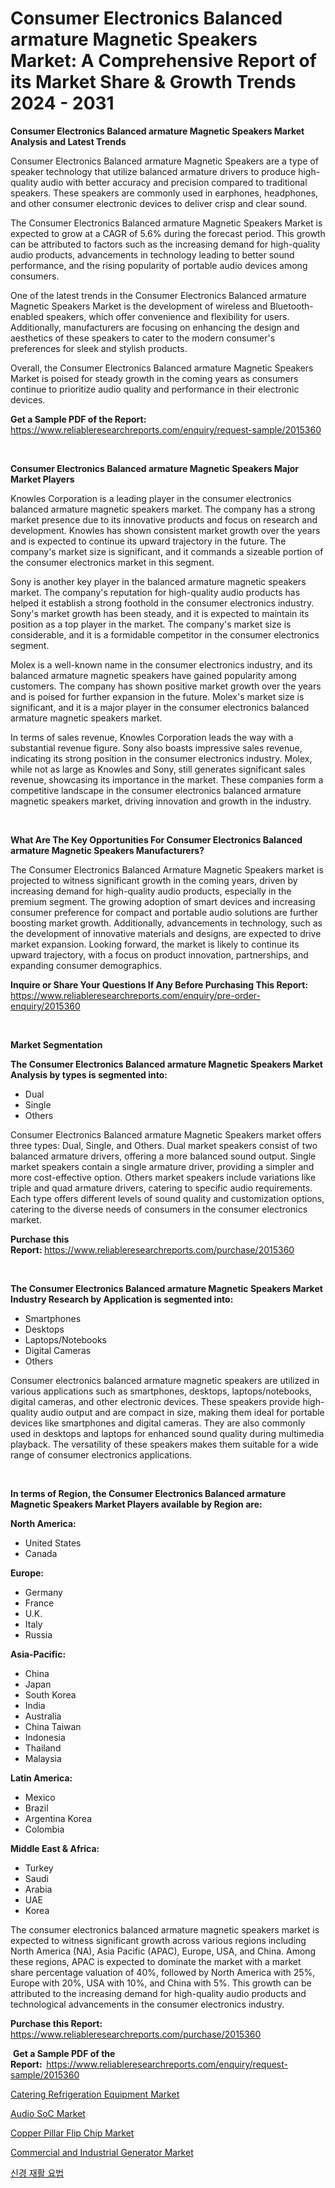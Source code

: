 <p><h1>Consumer Electronics Balanced armature Magnetic Speakers Market: A Comprehensive Report of its Market Share & Growth Trends 2024 - 2031</h1></p><p><strong>Consumer Electronics Balanced armature Magnetic Speakers Market Analysis and Latest Trends</strong></p>
<p><p>Consumer Electronics Balanced armature Magnetic Speakers are a type of speaker technology that utilize balanced armature drivers to produce high-quality audio with better accuracy and precision compared to traditional speakers. These speakers are commonly used in earphones, headphones, and other consumer electronic devices to deliver crisp and clear sound.</p><p>The Consumer Electronics Balanced armature Magnetic Speakers Market is expected to grow at a CAGR of 5.6% during the forecast period. This growth can be attributed to factors such as the increasing demand for high-quality audio products, advancements in technology leading to better sound performance, and the rising popularity of portable audio devices among consumers.</p><p>One of the latest trends in the Consumer Electronics Balanced armature Magnetic Speakers Market is the development of wireless and Bluetooth-enabled speakers, which offer convenience and flexibility for users. Additionally, manufacturers are focusing on enhancing the design and aesthetics of these speakers to cater to the modern consumer's preferences for sleek and stylish products.</p><p>Overall, the Consumer Electronics Balanced armature Magnetic Speakers Market is poised for steady growth in the coming years as consumers continue to prioritize audio quality and performance in their electronic devices.</p></p>
<p><strong>Get a Sample PDF of the Report:&nbsp;</strong> <a href="https://www.reliableresearchreports.com/enquiry/request-sample/2015360">https://www.reliableresearchreports.com/enquiry/request-sample/2015360</a></p>
<p>&nbsp;</p>
<p><strong>Consumer Electronics Balanced armature Magnetic Speakers Major Market Players</strong></p>
<p><p>Knowles Corporation is a leading player in the consumer electronics balanced armature magnetic speakers market. The company has a strong market presence due to its innovative products and focus on research and development. Knowles has shown consistent market growth over the years and is expected to continue its upward trajectory in the future. The company's market size is significant, and it commands a sizeable portion of the consumer electronics market in this segment.</p><p>Sony is another key player in the balanced armature magnetic speakers market. The company's reputation for high-quality audio products has helped it establish a strong foothold in the consumer electronics industry. Sony's market growth has been steady, and it is expected to maintain its position as a top player in the market. The company's market size is considerable, and it is a formidable competitor in the consumer electronics segment.</p><p>Molex is a well-known name in the consumer electronics industry, and its balanced armature magnetic speakers have gained popularity among customers. The company has shown positive market growth over the years and is poised for further expansion in the future. Molex's market size is significant, and it is a major player in the consumer electronics balanced armature magnetic speakers market.</p><p>In terms of sales revenue, Knowles Corporation leads the way with a substantial revenue figure. Sony also boasts impressive sales revenue, indicating its strong position in the consumer electronics industry. Molex, while not as large as Knowles and Sony, still generates significant sales revenue, showcasing its importance in the market. These companies form a competitive landscape in the consumer electronics balanced armature magnetic speakers market, driving innovation and growth in the industry.</p></p>
<p>&nbsp;</p>
<p><strong>What Are The Key Opportunities For Consumer Electronics Balanced armature Magnetic Speakers Manufacturers?</strong></p>
<p><p>The Consumer Electronics Balanced Armature Magnetic Speakers market is projected to witness significant growth in the coming years, driven by increasing demand for high-quality audio products, especially in the premium segment. The growing adoption of smart devices and increasing consumer preference for compact and portable audio solutions are further boosting market growth. Additionally, advancements in technology, such as the development of innovative materials and designs, are expected to drive market expansion. Looking forward, the market is likely to continue its upward trajectory, with a focus on product innovation, partnerships, and expanding consumer demographics.</p></p>
<p><strong>Inquire or Share Your Questions If Any Before Purchasing This Report:</strong> <a href="https://www.reliableresearchreports.com/enquiry/pre-order-enquiry/2015360">https://www.reliableresearchreports.com/enquiry/pre-order-enquiry/2015360</a></p>
<p>&nbsp;</p>
<p><strong>Market Segmentation</strong></p>
<p><strong>The Consumer Electronics Balanced armature Magnetic Speakers Market Analysis by types is segmented into:</strong></p>
<p><ul><li>Dual</li><li>Single</li><li>Others</li></ul></p>
<p><p>Consumer Electronics Balanced armature Magnetic Speakers market offers three types: Dual, Single, and Others. Dual market speakers consist of two balanced armature drivers, offering a more balanced sound output. Single market speakers contain a single armature driver, providing a simpler and more cost-effective option. Others market speakers include variations like triple and quad armature drivers, catering to specific audio requirements. Each type offers different levels of sound quality and customization options, catering to the diverse needs of consumers in the consumer electronics market.</p></p>
<p><strong>Purchase this Report:&nbsp;</strong><a href="https://www.reliableresearchreports.com/purchase/2015360">https://www.reliableresearchreports.com/purchase/2015360</a></p>
<p>&nbsp;</p>
<p><strong>The Consumer Electronics Balanced armature Magnetic Speakers Market Industry Research by Application is segmented into:</strong></p>
<p><ul><li>Smartphones</li><li>Desktops</li><li>Laptops/Notebooks</li><li>Digital Cameras</li><li>Others</li></ul></p>
<p><p>Consumer electronics balanced armature magnetic speakers are utilized in various applications such as smartphones, desktops, laptops/notebooks, digital cameras, and other electronic devices. These speakers provide high-quality audio output and are compact in size, making them ideal for portable devices like smartphones and digital cameras. They are also commonly used in desktops and laptops for enhanced sound quality during multimedia playback. The versatility of these speakers makes them suitable for a wide range of consumer electronics applications.</p></p>
<p>&nbsp;</p>
<p><strong>In terms of Region, the Consumer Electronics Balanced armature Magnetic Speakers Market Players available by Region are:</strong></p>
<p>
    <p> <strong> North America: </strong>
        <ul>
            <li>United States</li>
            <li>Canada</li>
        </ul>
        </p> 
    <p> <strong> Europe: </strong>
        <ul>
            <li>Germany</li>
            <li>France</li>
            <li>U.K.</li>
            <li>Italy</li>
            <li>Russia</li>
        </ul>
        </p> 
    <p> <strong> Asia-Pacific: </strong>
        <ul>
            <li>China</li>
            <li>Japan</li>
            <li>South Korea</li>
            <li>India</li>
            <li>Australia</li>
            <li>China Taiwan</li>
            <li>Indonesia</li>
            <li>Thailand</li>
            <li>Malaysia</li>
        </ul>
        </p> 
    <p> <strong> Latin America: </strong>
        <ul>
            <li>Mexico</li>
            <li>Brazil</li>
            <li>Argentina Korea</li>
            <li>Colombia</li>
        </ul>
        </p> 
    <p> <strong> Middle East & Africa: </strong>
        <ul>
            <li>Turkey</li>
            <li>Saudi</li>
            <li>Arabia</li>
            <li>UAE</li>
            <li>Korea</li>
        </ul>
    </p>
    </p>
<p><p>The consumer electronics balanced armature magnetic speakers market is expected to witness significant growth across various regions including North America (NA), Asia Pacific (APAC), Europe, USA, and China. Among these regions, APAC is expected to dominate the market with a market share percentage valuation of 40%, followed by North America with 25%, Europe with 20%, USA with 10%, and China with 5%. This growth can be attributed to the increasing demand for high-quality audio products and technological advancements in the consumer electronics industry.</p></p>
<p><strong>Purchase this Report: </strong><a href="https://www.reliableresearchreports.com/purchase/2015360">https://www.reliableresearchreports.com/purchase/2015360</a></p>
<p>&nbsp;<strong>Get a Sample PDF of the Report:&nbsp;&nbsp;</strong><a href="https://www.reliableresearchreports.com/enquiry/request-sample/2015360">https://www.reliableresearchreports.com/enquiry/request-sample/2015360</a></p>
<p><strong></strong></p>
<p><p><a href="https://skillful-vermicelli-b89.notion.site/Catering-Refrigeration-Equipment-Market-Size-Growth-Outlook-from-2024-to-2031-projecting-at-Market-99f68ffed2e4495ea6d9774d6f70a6d0">Catering Refrigeration Equipment Market</a></p><p><a href="https://view.publitas.com/reportprime-1/audio-soc-market-offers-provide-insightful-data-for-the-time-period-from-2024-to-2031-and-also-provide-analysis-based-on-application-type-and-region/">Audio SoC Market</a></p><p><a href="https://view.publitas.com/reportprime-1/copper-pillar-flip-chip-market-dynamics-2024-2031-also-about-its-market-trends-projections-and-opportunities/">Copper Pillar Flip Chip Market</a></p><p><a href="https://eight-handstand-8fb.notion.site/Commercial-and-Industrial-Generator-Market-Size-Evaluating-its-Market-Trends-Growth-and-Projectio-8e8bb756fe1a4a30929e350098caaac0">Commercial and Industrial Generator Market</a></p><p><a href="https://medium.com/@brendantygibson56776/%EC%8B%A0%EA%B2%BD-%EC%9E%AC%ED%99%9C%EC%B9%98%EB%A3%8C-%EC%8B%9C%EC%9E%A5-%EC%9C%A0%ED%98%95-%EC%9D%91%EC%9A%A9-%EB%B0%8F-%EC%A7%80%EB%A6%AC%EC%97%90-%EB%8C%80%ED%95%9C-%ED%8F%AC%EA%B4%84%EC%A0%81-%ED%8F%89%EA%B0%80-3c1083fe828b">신경 재활 요법</a></p></p>